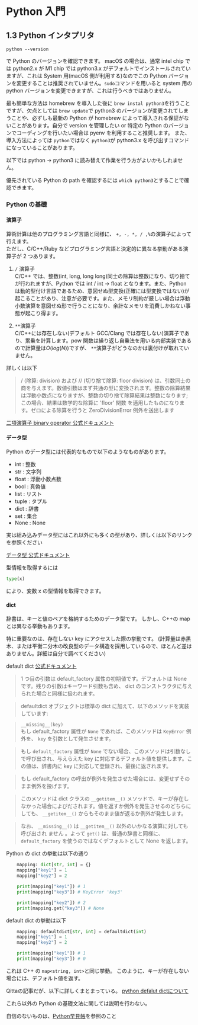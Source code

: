 # Python 入門

## 1.3 Python インタプリタ

```shell
python --version
```

で Python のバージョンを確認できます。
macOS の場合は、通常 intel chip では python2.x が M1 chip では python3.x がデフォルトでインストールされていますが、これは System 用(macOS 側が利用する)なのでこの Python バージョンを変更することは推奨されていません。`sudo`コマンドを用いると system 用の python バージョンを変更できますが、これは行うべきではありません。

最も簡単な方法は homebrew を導入した後に `brew instal python3`を行うことですが、欠点としては `brew update`で python3 のバージョンが変更されてしまうことや、必ずしも最新の Python が homebrew によって導入される保証がないことがあります。自分で version を管理したい or 特定の Python のバージョンでコーディングを行いたい場合は pyenv を利用すること推奨します。 また、導入方法によっては `python`ではなく `python3`が python3.x を呼び出すコマンドになっていることがあります。

以下では python -> python3 に読み替えて作業を行う方がよいかもしれません。

優先されている Python の path を確認するには `which python3`とすることで確認できます。

### Python の基礎

#### 演算子

算術計算は他のプログラミング言語と同様に、 `+, -, *, / ,%`の演算子によって行えます。  
ただし、C/C++/Ruby などプログラミング言語と決定的に異なる挙動がある演算子が 2 つあります。

1. `/` 演算子  
   C/C++ では、整数(int, long, long long)同士の除算は整数になり、切り捨てが行われますが、Python では int / int -> float となります。また、Python は動的型付け言語であるため、意図せぬ型変換(正確には型変換ではない)が起こることがあり、注意が必要です。また、メモリ制約が厳しい場合は浮動小数演算を意図せぬ形で行うことになり、余計なメモリを消費しかねない事態が起こり得ます。

2. `**`演算子  
   C/C++には存在しない(デフォルト GCC/Clang では存在しない)演算子であり、累乗を計算します。pow 関数は繰り返し自乗法を用いる内部実装であるので計算量は$O(log(N))$ですが、 `**`演算子がどうなのかは裏付けが取れていません。

詳しくは以下

> / (除算: division) および // (切り捨て除算: floor division) は、引数同士の商を与えます。数値引数はまず共通の型に変換されます。整数の除算結果は浮動小数点になりますが、整数の切り捨て除算結果は整数になります; この場合、結果は数学的な除算に 'floor' 関数 を適用したものになります。ゼロによる除算を行うと ZeroDivisionError 例外を送出します

[二項演算子 binary operator 公式ドキュメント](https://docs.python.org/ja/3/reference/expressions.html?highlight=%E6%BC%94%E7%AE%97%E5%AD%90#binary-arithmetic-operations)

#### データ型

Python のデータ型には代表的なもので以下のようなものがあります。

- int : 整数
- str : 文字列
- float : 浮動小数点数
- bool : 真偽値
- list : リスト
- tuple : タプル
- dict : 辞書
- set : 集合
- None : None

実は組み込みデータ型にはこれ以外にも多くの型があり、詳しくは以下のリンクを参照ください

[データ型 公式ドキュメント](https://docs.python.org/ja/3/library/datatypes.html)

型情報を取得するには

```python
type(x)
```

により、変数 x の型情報を取得できます。

#### dict

辞書は、キーと値のペアを格納するためのデータ型です。
しかし、C++の map とは異なる挙動もあります。

特に重要なのは、存在しない key にアクセスした際の挙動です。
(計算量は赤黒木、または平衡二分木の改良型のデータ構造を採用しているので、ほとんど差はありません。詳細は自分で調べてください)

default dict [公式ドキュメント](https://docs.python.org/ja/3.10/library/collections.html#defaultdict-objects)

> 1 つ目の引数は default_factory 属性の初期値です。デフォルトは None です。残りの引数はキーワード引数も含め、 dict のコンストラクタに与えられた場合と同様に扱われます。

> defaultdict オブジェクトは標準の dict に加えて、以下のメソッドを実装しています:

> `__missing__(key)`  
> もし default_factory 属性が `None` であれば、このメソッドは `KeyError` 例外を、 `key` を引数として発生させます。

> もし `default_factory` 属性が `None` でない場合、このメソッドは引数なしで呼び出され、与えらえた key に対応するデフォルト値を提供します。この値は、辞書内に key に対応して登録され、最後に返されます。

> もし default_factory の呼出が例外を発生させた場合には、変更せずそのまま例外を投げます。

> このメソッドは dict クラスの `__getitem__()` メソッドで、キーが存在しなかった場合によびだされます。値を返すか例外を発生させるのどちらにしても、 `__getitem__()` からもそのまま値が返るか例外が発生します。

> なお、 `__missing__()` は `__getitem__()` 以外のいかなる演算に対しても呼び出され ません 。よって `get()` は、普通の辞書と同様に、 `default_factory` を使うのではなくデフォルトとして None を返します。

Python の dict の挙動は以下の通り

```python
    mapping: dict[str, int] = {}
    mapping["key1"] = 1
    mapping["key2"] = 2

    print(mapping["key1"]) # 1
    print(mapping["key3"]) # KeyError 'key3'

    print(mapping["key2"]) # 2
    print(mapping.get("key3")) # None
```

default dict の挙動は以下

```python
    mapping: defaultdict[str, int] = defaultdict(int)
    mapping["key1"] = 1
    mapping["key2"] = 2

    print(mapping["key1"]) # 1
    print(mapping["key3"]) # 0
```
これは C++ の `map<string, int>`と同じ挙動。
このように、キーが存在しない場合には、デフォルト値を返す。

Qittaの記事だが、以下に詳しくまとまっている。
[python defalut dictについて](https://qiita.com/xza/items/72a1b07fcf64d1f4bdb7)

これら以外の Python の基礎文法に関しては説明を行わない。

自信のないものは、[Python早見帳](https://chokkan.github.io/python/index.html)を参照のこと
